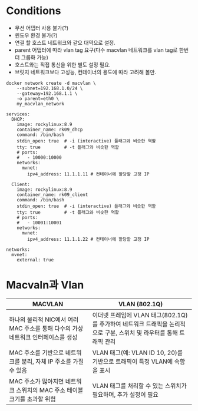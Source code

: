 # Conditions
- 무선 어댑터 사용 불가(?)
- 윈도우 환경 불가(?)
- 연결 할 호스트 네트워크와 같으 대역으로 설정.
- parent 어댑터에 따라 vlan tag 요구(다수 macvlan 네트워크를 vlan tag로 한번 더 그룹화 가능)
- 호스트와는 직접 통신을 위한 별도 설정 필요.
- 브릿지 네트워크보다 고성능, 컨테이너의 용도에 따라 고려해 볼만.

```
docker network create -d macvlan \
    --subnet=192.168.1.0/24 \
    --gateway=192.168.1.1 \
    -o parent=eth0 \
    my_macvlan_network
```
```
services:
  DHCP:
    image: rockylinux:8.9
    container_name: rk09_dhcp
    command: /bin/bash
    stdin_open: true  # -i (interactive) 플래그와 비슷한 역할
    tty: true         # -t 플래그와 비슷한 역할
    # ports:
    #   - 10000:10000
    networks:
      mvnet:
        ipv4_address: 11.1.1.11 # 컨테이너에 할당할 고정 IP

  Client:
    image: rockylinux:8.9
    container_name: rk09_client
    command: /bin/bash
    stdin_open: true  # -i (interactive) 플래그와 비슷한 역할
    tty: true         # -t 플래그와 비슷한 역할
    # ports:
    #   - 10001:10001
    networks:
      mvnet:
        ipv4_address: 11.1.1.22 # 컨테이너에 할당할 고정 IP

networks:
  mvnet:
    external: true
```

# Macvaln과 Vlan
| **MACVLAN** | **VLAN (802.1Q)** | 
| --- | --- | 
| 하나의 물리적 NIC에서 여러 MAC 주소를 통해 다수의 가상 네트워크 인터페이스를 생성 | 이더넷 프레임에 VLAN 태그(802.1Q)를 추가하여 네트워크 트래픽을 논리적으로 구분, 스위치 및 라우터를 통해 트래픽 관리 |
| MAC 주소를 기반으로 네트워크를 분리, 자체 IP 주소를 가질 수 있음 | VLAN 태그(예: VLAN ID 10, 20)를 기반으로 트래픽이 특정 VLAN에 속함을 표시|
| MAC 주소가 많아지면 네트워크 스위치의 MAC 주소 테이블 크기를 초과할 위험 | VLAN 태그를 처리할 수 있는 스위치가 필요하며, 추가 설정이 필요 |

